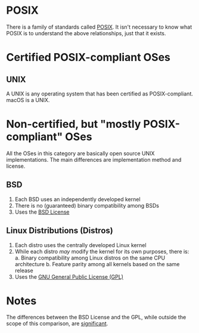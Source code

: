 # POSIX

There is a family of standards called [POSIX](https://en.wikipedia.org/wiki/POSIX). It isn't necessary to know what POSIX is to understand the above relationships, just that it exists.

# Certified POSIX-compliant OSes

## UNIX

A UNIX is any operating system that has been certified as POSIX-compliant. macOS is a UNIX.

# Non-certified, but "mostly POSIX-compliant" OSes

All the OSes in this category are basically open source UNIX implementations. The main differences are implementation method and license.

## BSD

1. Each BSD uses an independently developed kernel
2. There is no (guaranteed) binary compatibility among BSDs
3. Uses the [BSD License](https://en.wikipedia.org/wiki/BSD_licenses)

## Linux Distributions (Distros)

1. Each distro uses the centrally developed Linux kernel
2. While each distro *may* modify the kernel for its own purposes, there is:
  a. Binary compatibility among Linux distros on the same CPU architecture
  b. Feature parity among all kernels based on the same release
3. Uses the [GNU General Public License (GPL)](https://en.wikipedia.org/wiki/GNU_General_Public_License)

# Notes

The differences between the BSD License and the GPL, while outside the scope of this comparison, are [significant](https://fossbytes.com/open-sources-license-type/).